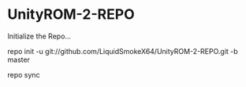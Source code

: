 UnityROM-2-REPO
===============

Initialize the Repo...

repo init -u git://github.com/LiquidSmokeX64/UnityROM-2-REPO.git -b master

repo sync
